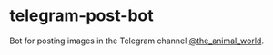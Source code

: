 # telegram-post-bot
Bot for posting images in the Telegram channel [@the_animal_world](https://t.me/the_animal_world).
